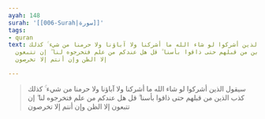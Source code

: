 ```yaml
---
ayah: 148
surah: '[[006-Surah|سورة]]'
tags:
- quran
text: سيقول الذين أشركوا لو شاء الله ما أشركنا ولا آباؤنا ولا حرمنا من شيء ۚ كذلك
  كذب الذين من قبلهم حتى ذاقوا بأسنا ۗ قل هل عندكم من علم فتخرجوه لنا ۖ إن تتبعون
  إلا الظن وإن أنتم إلا تخرصون

---
```

> سيقول الذين أشركوا لو شاء الله ما أشركنا ولا آباؤنا ولا حرمنا من شيء ۚ كذلك كذب الذين من قبلهم حتى ذاقوا بأسنا ۗ قل هل عندكم من علم فتخرجوه لنا ۖ إن تتبعون إلا الظن وإن أنتم إلا تخرصون
